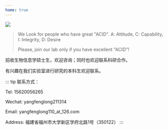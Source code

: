 ```yaml
---
home: true
---
```

![](https://images.squarespace-cdn.com/content/v1/5aa84edaf793922ad7a32f48/1531014646136-J1VHBDFAVM8F7076Z3H9/creativity+adobe+reduced+cropped.jpg?format=2500w)

>We Look for people who have great "ACID".  A: Attitude,  C: Capability,   I: Integrity,   D: Desire
>
>Please, join our lab only if you have excellent "ACID"!

招收生物信息学硕士生，欢迎咨询；同时也欢迎联系科研合作。

有兴趣在我们实验室进行研究的本科生欢迎联系。

::: tip 联系方式：

Tel: 15620056265

Wechat: yangfenglong211314

Email: yangfenglong110_at_126.com

Address: 福建省福州市大学新区学府北路1号（350122）
:::
